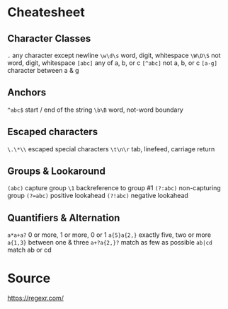 # Cheatesheet

## Character Classes
`.`			any character except newline
`\w\d\s`	word, digit, whitespace
`\W\D\S`	not word, digit, whitespace
`[abc]`		any of a, b, or c
`[^abc]`	not a, b, or c
`[a-g]`		character between a & g

## Anchors
`^abc$`		start / end of the string
`\b\B`		word, not-word boundary

## Escaped characters
`\.\*\\`	escaped special characters
`\t\n\r`	tab, linefeed, carriage return

## Groups & Lookaround
`(abc)`		capture group
`\1`		backreference to group #1
`(?:abc)`	non-capturing group
`(?=abc)`	positive lookahead
`(?!abc)`	negative lookahead

## Quantifiers & Alternation
`a*a+a?`	0 or more, 1 or more, 0 or 1
`a{5}a{2,}`	exactly five, two or more
`a{1,3}`	between one & three
`a+?a{2,}?`	match as few as possible
`ab|cd`		match ab or cd

# Source

https://regexr.com/